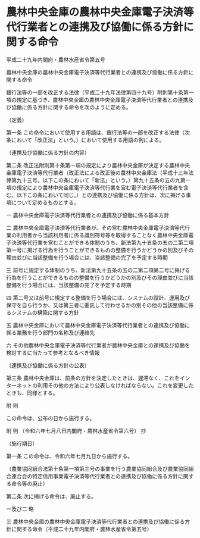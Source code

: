 # 農林中央金庫の農林中央金庫電子決済等代行業者との連携及び協働に係る方針に関する命令

平成二十九年内閣府・農林水産省令第五号

農林中央金庫の農林中央金庫電子決済等代行業者との連携及び協働に係る方針に関する命令

銀行法等の一部を改正する法律（平成二十九年法律第四十九号）附則第十条第一項の規定に基づき、農林中央金庫の農林中央金庫電子決済等代行業者との連携及び協働に係る方針に関する命令を次のように定める。

（定義）

第一条 この命令において使用する用語は、銀行法等の一部を改正する法律（次条において「改正法」という。）において使用する用語の例による。

（連携及び協働に係る方針の内容）

第二条 改正法附則第十条第一項の規定により農林中央金庫が決定する農林中央金庫電子決済等代行業者（改正法による改正後の農林中央金庫法（平成十三年法律第九十三号。以下この条において「新法」という。）第九十五条の五の九第一項の規定により農林中央金庫電子決済等代行業を営む電子決済等代行業者を含む。以下この条において同じ。）との連携及び協働に係る方針は、次に掲げる事項について定めるものとする。

一 農林中央金庫電子決済等代行業者との連携及び協働に係る基本方針

二 農林中央金庫電子決済等代行業者が、その営む農林中央金庫電子決済等代行業の利用者から当該利用者に係る識別符号等を取得することなく農林中央金庫電子決済等代行業を営むことができる体制のうち、新法第九十五条の五の二第二項第一号に掲げる行為を行うことができるものの整備を行うかどうかの別及びその理由並びに当該整備を行う場合には、当該整備の完了を予定する時期

三 前号に規定する体制のうち、新法第九十五条の五の二第二項第二号に掲げる行為を行うことができるものの整備を行うかどうかの別及びその理由並びに当該整備を行う場合には、当該整備の完了を予定する時期

四 第二号又は前号に規定する整備を行う場合には、システムの設計、運用及び保守を自ら行うか、又は第三者に委託して行わせるかの別その他の当該整備に係るシステムの構築に関する方針

五 農林中央金庫において農林中央金庫電子決済等代行業者との連携及び協働に係る業務を行う部門の名称及び連絡先

六 その他農林中央金庫電子決済等代行業者が農林中央金庫との連携及び協働を検討するに当たって参考となるべき情報

（連携及び協働に係る方針の公表）

第三条 農林中央金庫は、前条の方針を決定したときは、遅滞なく、これをインターネットの利用その他の方法により公表しなければならない。これを変更したときも、同様とする。

附 則

この命令は、公布の日から施行する。

附 則 （令和六年七月八日内閣府・農林水産省令第六号） 抄

（施行期日）

第一条 この命令は、令和六年七月九日から施行する。

（農業協同組合法第十条第一項第三号の事業を行う農業協同組合及び農業協同組合連合会の特定信用事業電子決済等代行業者との連携及び協働に係る方針に関する命令等の廃止）

第二条 次に掲げる命令は、廃止する。

一及び二 略

三 農林中央金庫の農林中央金庫電子決済等代行業者との連携及び協働に係る方針に関する命令（平成二十九年内閣府・農林水産省令第五号）

